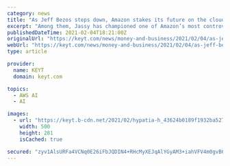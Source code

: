 ```yaml
---
category: news
title: "As Jeff Bezos steps down, Amazon stakes its future on the cloud"
excerpt: "Among them, Jassy has championed one of Amazon’s most controversial products: the facial recognition software, Rekognition. Amazon generally doesn’t identify its Rekognition customers ..."
publishedDateTime: 2021-02-04T18:21:00Z
originalUrl: "https://keyt.com/news/money-and-business/2021/02/04/as-jeff-bezos-steps-down-amazon-stakes-its-future-on-the-cloud/"
webUrl: "https://keyt.com/news/money-and-business/2021/02/04/as-jeff-bezos-steps-down-amazon-stakes-its-future-on-the-cloud/"
type: article

provider:
  name: KEYT
  domain: keyt.com

topics:
  - AWS AI
  - AI

images:
  - url: "https://keyt.b-cdn.net/2021/02/hypatia-h_43624b0189f1932ba527dd65ff9612d8-h_9f307540e6dfc63b6fea0336e9e759e5_preview.jpg"
    width: 500
    height: 281
    isCached: true

secured: "zyv1AlsURFa4VCNq0E26iFbJQDIN4+RHcMyXEJqAlYGyAM3+iahVFV4m0gvB66E19SWPUgrzdQaOI5j7i17QsgiqhlqNB6dp6obn5cHSTPmXNVL4RREioH03gxeBFi4LL8qPfNnTu+6cVhjbXakNOsDBSDgHnWQjrTo64fOGQt63GYCfdvfRok73RJW74+w8F2IIeVmeLF3cNLoCoa5TL6ii7Jbo7SZP9SAHFe/el27faIotsWY5nNbngmXcsGYI1BoBPmEc9Z3aX4SAk45C66Nsf6ZZW7mbTUvhuNqMBfI4FAI6r3mx2Ur4xnsmO1NwNCwQXCjIY5J5ZYps2g5LGKXcvUogkXXiI39agwuLFZU=;Z9ykLf6xOFVRy8J3KWjKcg=="
---
```


